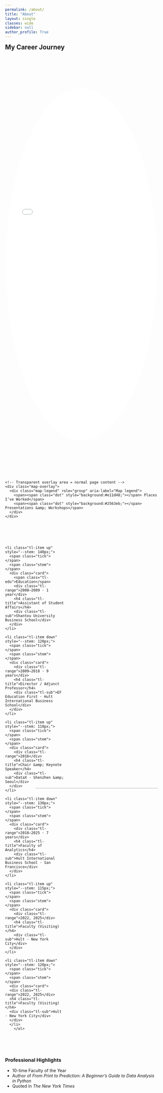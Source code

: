 ```yaml
---
permalink: /about/
title: "About"
layout: single
classes: wide
sidebar: null
author_profile: True
---
```

<h2 class="h2" style="margin:.25rem 0 .35rem;">My Career Journey</h2>

<style>
  :root{
    /* Map */
    --map-h: 60vh;
    --overlay-frac: .42;
    --oval-rx: 50%;
    --oval-ry: 42%;
    --oval-cx: 50%;
    --oval-cy: 50%;

    /* Timeline */
    --tl-line: #0f172a33;
    --tl-dot:  #0f172a;
    --tl-muted:#6b7280;
    --tl-gap:  12px;        /* baseline ↔ card gap (before the 50% reduction) */

    /* Spacing + geometry (tune these 3 first) */
    --tl-track: 200px;      /* fixed step between dots (try 180–240px) */
    --tl-height: 280px;     /* total vertical working height of each column */
    --tl-gap-factor: .5;    /* 0.5 = cards 50% closer to baseline */

    /* Card & tick */
    --tl-card-offset: 12px; /* space from tick to card’s left edge */
    --tl-dot-size: 12px;    /* dot size (keep in sync with .tick) */
  }

  /* ===== Map (unchanged) ===== */
  .map-shell { position: relative; width: 100%; margin: 0; }
  .map-viewport{
  position: relative;
  height: calc(var(--map-h) * (1 - var(--overlay-frac)));
  overflow: hidden;
  -webkit-mask-image: radial-gradient(ellipse var(--oval-rx) var(--oval-ry)
    at var(--oval-cx) var(--oval-cy), #000 98%, transparent 100%);
  mask-image: radial-gradient(ellipse var(--oval-rx) var(--oval-ry)
    at var(--oval-cx) var(--oval-cy), #000 98%, transparent 100%);
  }
  .map-viewport iframe{
    display:block; width:100%; height: var(--map-h); border:0;
  }

  .map-legend{
    align-self:center; display:flex; justify-content:center; gap:1rem; flex-wrap:wrap;
    text-align:center; font-size:.90em; margin:.15rem 0 0;
  }
  .map-legend .dot{
    width:10px; height:10px; border-radius:50%; display:inline-block;
    box-shadow:0 0 0 2px #fff, 0 0 0 3px #e5e7eb;
  }

  /* ===== Timeline (clean, single set of rules) ===== */
  .timeline{
    position: relative;
    margin: 1.5rem 0 2rem;
    padding: 3.2rem 0 2.5rem; /* ~one extra line on top for “up” cards */
    background: transparent;
    isolation: isolate;
  }

  /* baseline drawn as background so it can’t cover ticks; starts under first dot */
  .tl-list{
    list-style:none; margin:0; padding:0;
    display:grid;
    grid-auto-flow: column;
    grid-auto-columns: var(--tl-track);     /* FIXED column width = equal spacing */
    gap: .75rem;                            /* inter-dot gap; halve/raise as needed */
    overflow-x:auto; overflow-y:visible;
    overscroll-behavior-x:contain; scroll-snap-type:x proximity;
    min-height: var(--tl-height);

    /* Baseline that starts at the first dot’s center and runs to the right edge */
    background: linear-gradient(to right, var(--tl-line), var(--tl-line)) no-repeat;
    background-position: calc(var(--tl-track)/2) 50%;
    background-size: calc(100% - (var(--tl-track)/2)) 2px;
  }

  .tl-item{
    position: relative;
    height: var(--tl-height);
    overflow: visible;
    scroll-snap-align: center;
  }

  /* Dot sits centered on the baseline; add thin ring for crispness */
  .tl-item .tick{
    position:absolute; left:50%; top:50%;
    width: var(--tl-dot-size); height: var(--tl-dot-size); border-radius:50%;
    background: var(--tl-dot);
    transform: translate(-50%, -50%);
    z-index: 2;
    box-shadow: 0 0 0 2px #fff; /* change #fff if page bg isn’t white */
  }

  /* Stems are 50% of original; under dot, over baseline */
  .tl-item .stem{ position:absolute; left:50%; width:2px; background:var(--tl-line);
                  transform: translateX(-50%); z-index:1; }
  .tl-item.up   .stem{ height: calc(var(--stem, 110px) * .5);
                       top: calc(50% - (var(--stem,110px) * .5)); }
  .tl-item.down .stem{ height: calc(var(--stem, 110px) * .5);
                       top: 50%; }

  /* Cards: start at tick line, 50% closer to baseline */
  .tl-item.up   .card{ position:absolute; left:50%;
                       bottom: calc(50% + (var(--tl-gap) * var(--tl-gap-factor)));
                       margin-left: var(--tl-card-offset); text-align:left; }
  .tl-item.down .card{ position:absolute; left:50%;
                       top:    calc(50% + (var(--tl-gap) * var(--tl-gap-factor)));
                       margin-left: var(--tl-card-offset); text-align:left; }

  /* Optional: sensible width for cards (responsive but bounded) */
  .tl-item .card{ width: clamp(260px, 26vw, 400px); max-width: 48ch; }

  /* Text styles */
  .tl-eyebrow{ font-size:.70rem; letter-spacing:.03em; text-transform:uppercase; color:var(--tl-muted); }
  .tl-range{   font-size:.80rem; color:var(--tl-muted); margin:.15rem 0 .35rem; }
  .tl-title{   margin:0; font-size:1.10rem; line-height:1.25; font-weight:700; }
  .tl-sub{     margin:.15rem 0 0; color:var(--tl-muted); }
  .tl-edu{    display:inline-block; padding:.2rem .5rem; border-radius:999px;
               background:#caff00; color:#0f172a; font-weight:600; font-size:.75rem; }
  .tl-work{   display:inline-block; padding:.2rem .5rem; border-radius:999px;
               background:#f54927; color:#000000; font-weight:600; font-size:.75rem;
  .tl-pres{   display:inline-block; padding:.2rem .5rem; border-radius:999px;
               background:#4734E0; color:#FFFFFF; font-weight:600; font-size:.75rem;}
    

  @media (max-width: 640px){
    :root{ --overlay-frac:.40; --map-h:50vh; }
  }
  @media (max-width: 800px){
    .tl-item .stem{ height: calc(var(--stem,110px) * .75); top:auto; } /* slightly longer stems on small screens */
  }

  /* NEW */
  .layout--single .page__inner-wrap{
    max-width: min(95vw, 1400px);
  }

/* longer timeline */
/* Stack the author profile ABOVE the content (so no left column steals width) */
.layout--single .page__sidebar{ float:none; width:auto; max-width:100%; margin:0 0 1rem 0; position:static; }
.layout--single .sidebar{ position:static; }  /* disable sticky/float */

/* full-bleed wrapper that spans the entire viewport width */
.fullbleed{
  width:80vw; max-width:80vw;
  margin-left:50%;
  margin-right:50%;
  transform:translateX(-50%);
  padding-inline: clamp(8px, 2.5vw, 24px);
}

/* (Optional) ensure nothing clips the full-bleed */
.layout--single .page__inner-wrap{ overflow: visible; }


  /* tightening map ↔ legend spacing */
  .map-overlay{ margin-top: 0 !important; }   /* was .25rem */
  .map-legend{  margin-top: 0 !important; }   /* was .15rem */
  
  /* (Optional) gentle overlap: lift the legend up into the map */
  .map-shell { --legend-lift: 3.25rem; }       /* tweak: .25rem–1rem */
  .map-legend{ margin-top: 0 !important;
               transform: translateY(calc(-1 * var(--legend-lift)));
               line-height: 1;}
</style>



<figure style="margin:0;">
  <div class="map-shell">
    <div class="map-viewport">
      <iframe
        src="{{ '/assets/maps/career_map2.html' | relative_url }}"
        title="Career Map" loading="lazy"></iframe>
    </div>

    <!-- Transparent overlay area = normal page content -->
    <div class="map-overlay">
      <div class="map-legend" role="group" aria-label="Map legend">
        <span><span class="dot" style="background:#e11d48;"></span> Places I’ve Worked</span>
        <span><span class="dot" style="background:#2563eb;"></span> Presentations &amp; Workshops</span>
      </div>
    </div>
  </div> <!-- /map-shell -->
</figure> <!-- /figure -->


<!-- Timeline -->
<div class="fullbleed">  <!-- FULL-BLEED START -->
  <div class="timeline" aria-label="Career timeline">
  <ol class="tl-list">
    
    <li class="tl-item up" style="--stem: 140px;">
      <span class="tick"></span>
      <span class="stem"></span>
      <div class="card">
        <span class="tl-edu">Education</span>
        <div class="tl-range">2008–2009 · 1 year</div>
        <h4 class="tl-title">Assistant of Student Affairs</h4>
        <div class="tl-sub">Shantou University Business School</div>
      </div>
    </li>

    <li class="tl-item down" style="--stem: 120px;">
      <span class="tick"></span>
      <span class="stem"></span>
      <div class="card">
        <div class="tl-range">2009–2018 · 9 years</div>
        <h4 class="tl-title">Director / Adjunct Professor</h4>
        <div class="tl-sub">EF Education First · Hult International Business School</div>
      </div>
    </li>

    <li class="tl-item up" style="--stem: 110px;">
      <span class="tick"></span>
      <span class="stem"></span>
      <div class="card">
        <div class="tl-range">2016</div>
        <h4 class="tl-title">Chair &amp; Keynote Speaker</h4>
        <div class="tl-sub">DataX · Shenzhen &amp; Seoul</div>
      </div>
    </li>

    <li class="tl-item down" style="--stem: 130px;">
      <span class="tick"></span>
      <span class="stem"></span>
      <div class="card">
        <div class="tl-range">2018–2025 · 7 years</div>
        <h4 class="tl-title">Faculty of Analytics</h4>
        <div class="tl-sub">Hult International Business School · San Francisco</div>
      </div>
    </li>

    <li class="tl-item up" style="--stem: 115px;">
      <span class="tick"></span>
      <span class="stem"></span>
      <div class="card">
        <div class="tl-range">2022, 2025</div>
        <h4 class="tl-title">Faculty (Visiting)</h4>
        <div class="tl-sub">Hult · New York City</div>
      </div>
    </li>

    <li class="tl-item down" style="--stem: 120px;">
      <span class="tick"></span>
      <span class="stem"></span>
      <div class="card">
      <div class="tl-range">2022, 2025</div>
      <h4 class="tl-title">Faculty (Visiting)</h4>
      <div class="tl-sub">Hult · New York City</div>
      </div>
      </li>
        </ol>
  </div>
</div>  <!-- FULL-BLEED END -->


<h3>Professional Highlights</h3>
<ul>
  <li>10-time Faculty of the Year</li>
  <li>Author of <em>From Print to Prediction: A Beginner’s Guide to Data Analysis in Python</em></li>
  <li>Quoted in <em>The New York Times</em></li>
</ul>
